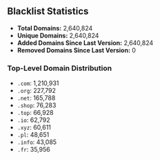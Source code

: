 ## Blacklist Statistics

- **Total Domains:** 2,640,824
- **Unique Domains:** 2,640,824
- **Added Domains Since Last Version:** 2,640,824
- **Removed Domains Since Last Version:** 0

### Top-Level Domain Distribution

-  `.com`: 1,210,931
-  `.org`: 227,792
-  `.net`: 165,788
-  `.shop`: 76,283
-  `.top`: 66,928
-  `.io`: 62,792
-  `.xyz`: 60,611
-  `.pl`: 48,651
-  `.info`: 43,085
-  `.fr`: 35,956
